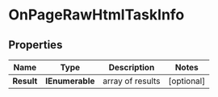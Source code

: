 # OnPageRawHtmlTaskInfo


## Properties

| Name | Type | Description | Notes |
|------------ | ------------- | ------------- | -------------|
**Result** | **IEnumerable<OnPageRawHtmlResultInfo>** | array of results |[optional]|